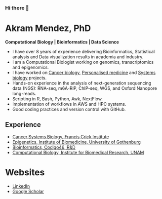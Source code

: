 ### Hi there 👋


# Akram Mendez, PhD
**Computational Biology | Bioinformatics | Data Science**

* I have over 8 years of experience delivering Bioinformatics, Statistical analysis and Data visualization results in academia and industry.
* I am a Computational Biologist working on genomics, transcriptomics and epigenomics. 
* I have worked on [Cancer biology](https://www.biorxiv.org/content/10.1101/2024.01.24.576991v1), [Personalised medicine](https://www.linkedin.com/company/codigo46/) and [Systems biology](https://doi.org/10.1007/978-1-4939-8618-7_9) projects.
* Hands-on experience in the analysis of next-generation sequencing data (NGS): RNA-seq, m6A-RIP, ChIP-seq, WGS, and Oxford Nanopore long-reads.
* Scripting in R, Bash, Python, Awk, NextFlow.
* Implementation of workflows in AWS and HPC systems.
* Good coding practices and version control with GitHub.

## Experience
  * [Cancer Systems Biology, Francis Crick Institute](https://www.crick.ac.uk/research/labs/francesca-ciccarelli)
  * [Epigenetics, Institute of Biomedicine, University of Gothenburg](https://www.gu.se/en/research/tanmoy-mondal)
  * [Bioinformatics, Codigo46, R&D](http://linkedin.com/company/codigo46/)
  * [Computational Biology, Institute for Biomedical Research, UNAM](https://www.linkedin.com/in/dr-luis-mendoza)

# Websites
- [LinkedIn](https://www.linkedin.com/in/akram-mendez/)
- [Google Scholar](https://scholar.google.com/citations?hl=en&user=temiXDwAAAAJ)

